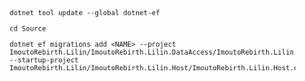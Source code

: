 ﻿```
dotnet tool update --global dotnet-ef
```

```
cd Source
```

```
dotnet ef migrations add <NAME> --project ImoutoRebirth.Lilin/ImoutoRebirth.Lilin.DataAccess/ImoutoRebirth.Lilin.DataAccess.csproj --startup-project ImoutoRebirth.Lilin/ImoutoRebirth.Lilin.Host/ImoutoRebirth.Lilin.Host.csproj
```